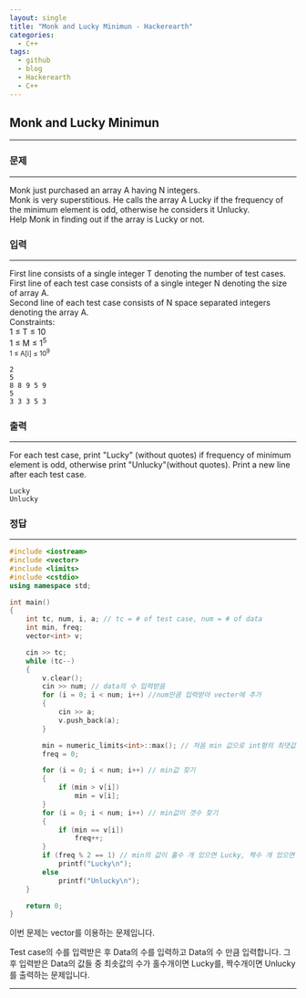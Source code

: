 ```yaml
---
layout: single
title: "Monk and Lucky Minimun - Hackerearth"
categories:
  - C++
tags:
  - github
  - blog
  - Hackerearth
  - C++
---
```

## **Monk and Lucky Minimun**
---

### 문제
---
  Monk just purchased an array A having N integers.  
  Monk is very superstitious. He calls the array A Lucky if the frequency of the minimum element is odd, otherwise he considers it Unlucky.  
  Help Monk in finding out if the array is Lucky or not.

### 입력
---
First line consists of a single integer T denoting the number of test cases.  
First line of each test case consists of a single integer N denoting the size of array A.  
Second line of each test case consists of N space separated integers denoting the array A.  
Constraints:  
1 ≤ T ≤ 10  
1 ≤ M ≤ 1<sup>5  
1 ≤ A[i] ≤ 10<sup>9  
```
2
5
8 8 9 5 9
5
3 3 3 5 3
```

### 출력
---
For each test case, print "Lucky" (without quotes) if frequency of minimum element is odd, otherwise print "Unlucky"(without quotes). Print a new line after each test case.
```
Lucky
Unlucky
```

### 정답
---
```c++
#include <iostream>
#include <vector>
#include <limits>
#include <cstdio>
using namespace std;

int main()
{
	int tc, num, i, a; // tc = # of test case, num = # of data
	int min, freq;
	vector<int> v;

	cin >> tc;
	while (tc--)
	{
		v.clear();
		cin >> num; // data의 수 입력받음
		for (i = 0; i < num; i++) //num만큼 입력받아 vecter에 추가
		{
			cin >> a;
			v.push_back(a);
		}

		min = numeric_limits<int>::max(); // 처음 min 값으로 int형의 최댓값 넣음
		freq = 0;

		for (i = 0; i < num; i++) // min값 찾기
		{
			if (min > v[i])
				min = v[i];
		}
		for (i = 0; i < num; i++) // min값이 갯수 찾기
		{
			if (min == v[i])
				freq++;
		}
		if (freq % 2 == 1) // min의 값이 홀수 개 있으면 Lucky, 짝수 개 있으면 Unlucky 출력
			printf("Lucky\n");
		else
			printf("Unlucky\n");
	}

	return 0;
}
```
이번 문제는 vector를 이용하는 문제입니다.

Test case의 수를 입력받은 후 Data의 수를 입력하고 Data의 수 만큼 입력합니다. 그 후 입력받은 Data의 값들 중 최솟값의 수가 홀수개이면 Lucky를, 짝수개이면 Unlucky를 출력하는 문제입니다.

---
